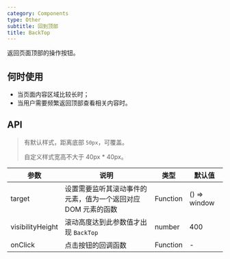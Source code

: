 ```yaml
---
category: Components
type: Other
subtitle: 回到顶部
title: BackTop
---
```


返回页面顶部的操作按钮。

## 何时使用

- 当页面内容区域比较长时；
- 当用户需要频繁返回顶部查看相关内容时。

## API

> 有默认样式，距离底部 `50px`，可覆盖。
>
> 自定义样式宽高不大于 40px \* 40px。

| 参数 | 说明 | 类型 | 默认值 |
| --- | --- | --- | --- |
| target | 设置需要监听其滚动事件的元素，值为一个返回对应 DOM 元素的函数 | Function | () => window |
| visibilityHeight | 滚动高度达到此参数值才出现 `BackTop` | number | 400 |
| onClick | 点击按钮的回调函数 | Function | - |
